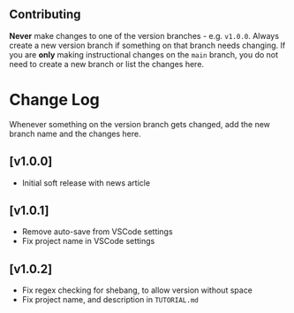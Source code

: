 ## Contributing

**Never** make changes to one of the version branches - e.g. `v1.0.0`. Always create a new version branch if something on that branch needs changing. If you are **only** making instructional changes on the `main` branch, you do not need to create a new branch or list the changes here.

# Change Log

Whenever something on the version branch gets changed, add the new branch name and the changes here.

## [v1.0.0]

- Initial soft release with news article

## [v1.0.1]

- Remove auto-save from VSCode settings
- Fix project name in VSCode settings

## [v1.0.2]
- Fix regex checking for shebang, to allow version without space
- Fix project name, and description in `TUTORIAL.md`
